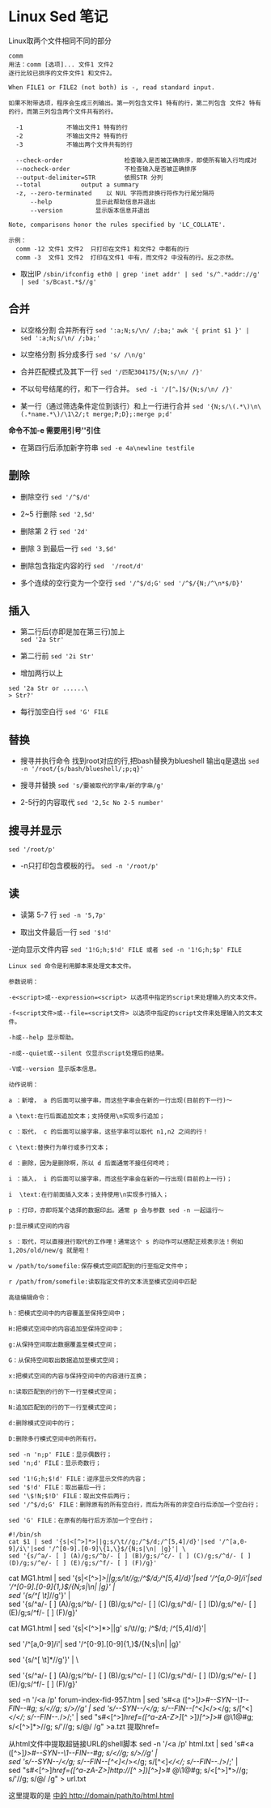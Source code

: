 # Linux Sed 笔记

Linux取两个文件相同不同的部分
```
comm 
用法：comm [选项]... 文件1 文件2
逐行比较已排序的文件文件1 和文件2。

When FILE1 or FILE2 (not both) is -, read standard input.

如果不附带选项，程序会生成三列输出。第一列包含文件1 特有的行，第二列包含 文件2 特有的行，而第三列包含两个文件共有的行。

  -1            不输出文件1 特有的行
  -2            不输出文件2 特有的行
  -3            不输出两个文件共有的行

  --check-order                 检查输入是否被正确排序，即使所有输入行均成对
  --nocheck-order               不检查输入是否被正确排序
  --output-delimiter=STR        依照STR 分列
  --total           output a summary
  -z, --zero-terminated    以 NUL 字符而非换行符作为行尾分隔符
      --help            显示此帮助信息并退出
      --version         显示版本信息并退出

Note, comparisons honor the rules specified by 'LC_COLLATE'.

示例：
  comm -12 文件1 文件2  只打印在文件1 和文件2 中都有的行
  comm -3  文件1 文件2  打印在文件1 中有，而文件2 中没有的行。反之亦然。

```
- 取出IP
`/sbin/ifconfig eth0 | grep 'inet addr' | sed 's/^.*addr://g' | sed 's/Bcast.*$//g'`


## 合并

- 以空格分割 合并所有行
`sed ':a;N;s/\n/ /;ba;'`
`awk '{ print $1 }' | sed ':a;N;s/\n/ /;ba;'`

- 以空格分割 拆分成多行
`sed 's/ /\n/g'`

- 合并匹配模式及其下一行
`sed '/匹配304175/{N;s/\n/ /}'`

- 不以句号结尾的行，和下一行合并。
`sed -i '/[^。]$/{N;s/\n/ /}'`

- 某一行（通过筛选条件定位到该行）和上一行进行合并 
`sed '{N;s/\(.*\)\n\(.*name.*\)/\1\2/;t merge;P;D};:merge p;d'`

**命令不加-e 需要用引号''引住**

- 在第四行后添加新字符串
`sed -e 4a\newline testfile `

## 删除

- 删除空行
`sed '/^$/d'`

-  2~5 行删除
`sed '2,5d'`

- 删除第 2 行
`sed '2d'`

- 删除 3 到最后一行
`sed '3,$d' `

- 删除包含指定内容的行
`sed  '/root/d'`

- 多个连续的空行变为一个空行
`sed '/^$/d;G'`
`sed '/^$/{N;/^\n*$/D}'`

## 插入

- 第二行后(亦即是加在第三行)加上	
`sed '2a Str'`

- 第二行前
`sed '2i Str'`

- 增加两行以上
```shell
sed '2a Str or ......\
> Str?'
```

- 每行加空白行
`sed 'G' FILE`

## 替换

- 搜寻并执行命令 找到root对应的行,把bash替换为blueshell 输出q是退出
`sed -n '/root/{s/bash/blueshell/;p;q}'`

- 搜寻并替换
`sed 's/要被取代的字串/新的字串/g'`

- 2-5行的内容取代
`sed '2,5c No 2-5 number'`

## 搜寻并显示
`sed '/root/p'`
- -n只打印包含模板的行。
`sed -n '/root/p'`



## 读

- 读第 5-7 行
`sed -n '5,7p'`

- 取出文件最后一行
`sed '$!d'`  

-逆向显示文件内容
`sed '1!G;h;$!d' FILE 或者 sed -n '1!G;h;$p' FILE`  


  
```note
Linux sed 命令是利用脚本来处理文本文件。

参数说明：

-e<script>或--expression=<script> 以选项中指定的script来处理输入的文本文件。

-f<script文件>或--file=<script文件> 以选项中指定的script文件来处理输入的文本文件。

-h或--help 显示帮助。

-n或--quiet或--silent 仅显示script处理后的结果。

-V或--version 显示版本信息。

动作说明：

a ：新增， a 的后面可以接字串，而这些字串会在新的一行出现(目前的下一行)～

a \text:在行后面追加文本；支持使用\n实现多行追加；

c ：取代， c 的后面可以接字串，这些字串可以取代 n1,n2 之间的行！

c \text:替换行为单行或多行文本；

d ：删除，因为是删除啊，所以 d 后面通常不接任何咚咚；

i ：插入， i 的后面可以接字串，而这些字串会在新的一行出现(目前的上一行)；

i  \text:在行前面插入文本；支持使用\n实现多行插入；

p ：打印，亦即将某个选择的数据印出。通常 p 会与参数 sed -n 一起运行～

p:显示模式空间的内容

s ：取代，可以直接进行取代的工作哩！通常这个 s 的动作可以搭配正规表示法！例如 1,20s/old/new/g 就是啦！

w /path/to/somefile:保存模式空间匹配到的行至指定文件中；

r /path/from/somefile:读取指定文件的文本流至模式空间中匹配

高级编辑命令：

h：把模式空间中的内容覆盖至保持空间中；

H:把模式空间中的内容追加至保持空间中；

g:从保持空间取出数据覆盖至模式空间；

G：从保持空间取出数据追加至模式空间；

x:把模式空间的内容与保持空间中的内容进行互换；

n:读取匹配到的行的下一行至模式空间；

N:追加匹配到的行的下一行至模式空间；

d:删除模式空间中的行；

D:删除多行模式空间中的所有行。

sed -n 'n;p' FILE：显示偶数行；
sed 'n;d' FILE：显示奇数行；

sed '1!G;h;$!d' FILE：逆序显示文件的内容；
sed '$!d' FILE：取出最后一行；
sed '\$!N;$!D' FILE：取出文件后两行；
sed '/^$/d;G' FILE：删除原有的所有空白行，而后为所有的非空白行后添加一个空白行；

sed 'G' FILE：在原有的每行后方添加一个空白行；

```
  
  
  
  
  
```
#!/bin/sh
cat $1 | sed '{s|<[^>]*>||g;s/\t//g;/^$/d;/^[5,4]/d}'|sed '/^[a,0-9]/i\'|sed '/^[0-9].[0-9]\{1,\}$/{N;s|\n| |g}'| \
sed '{s/^a/- [ ] (A)/g;s/^b/- [ ] (B)/g;s/^c/- [ ] (C)/g;s/^d/- [ ] (D)/g;s/^e/- [ ] (E)/g;s/^f/- [ ] (F)/g}'
```



cat MG1.html | sed '{s|<[^>]*>||g;s/\t//g;/^$/d;/^[5,4]/d}'|sed '/^[a,0-9]/i\'|sed '/^[0-9].[0-9]\{1,\}$/{N;s|\n| |g}' | \
sed '{s/^[ \t]*//g'}' | \
sed '{s/^a/- [ ] (A)/g;s/^b/- [ ] (B)/g;s/^c/- [ ] (C)/g;s/^d/- [ ] (D)/g;s/^e/- [ ] (E)/g;s/^f/- [ ] (F)/g}'

cat MG1.html | sed '{s|<[^>]*>||g'
s/\t//g;
/^$/d;
/^[5,4]/d}'|

sed '/^[a,0-9]/i\'|
sed '/^[0-9].[0-9]\{1,\}$/{N;s|\n| |g}'

sed '{s/^[ \t]*//g'}' | \

sed '{s/^a/- [ ] (A)/g;s/^b/- [ ] (B)/g;s/^c/- [ ] (C)/g;s/^d/- [ ] (D)/g;s/^e/- [ ] (E)/g;s/^f/- [ ] (F)/g}'


sed -n '/<a /p' forum-index-fid-957.htm   | sed 's#<a \([^>]*\)>#--SYN--\1--FIN--#g; s/<//g; s/>//g' | sed 's/--SYN--/</g; s/--FIN--[^<]*</></g; s/[^<]*</</; s/--FIN--.*/>/;' | sed "s#<[^>]*href=\([^a-zA-Z>]*[^ >]*\)[^>]*># @\1@#g; s/<[^>]*>//g; s/'//g; s/@/ /g" >a.tzt
提取href= 

从html文件中提取超链接URL的shell脚本
sed -n '/<a /p' html.txt | sed 's#<a \([^>]*\)>#--SYN--\1--FIN--#g; s/<//g; s/>//g' | \
sed 's/--SYN--/</g; s/--FIN--[^<]*</></g; s/[^<]*</</; s/--FIN--.*/>/;' | \
sed "s#<[^>]*href=\([^a-zA-Z>]*http://[^ >]*\)[^>]*># @\1@#g; s/<[^>]*>//g; s/'//g; s/@/ /g" > url.txt

这里提取的是 <a href="http://domain/path/to/html.html"> 中的 http://domain/path/to/html.html